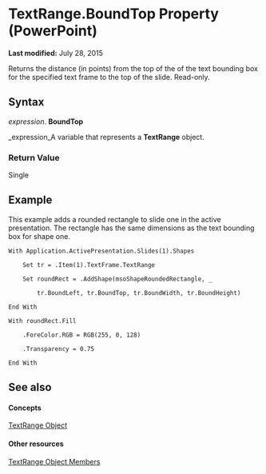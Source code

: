 
# TextRange.BoundTop Property (PowerPoint)

 **Last modified:** July 28, 2015

Returns the distance (in points) from the top of the of the text bounding box for the specified text frame to the top of the slide. Read-only.

## Syntax

 _expression_. **BoundTop**

 _expression_A variable that represents a  **TextRange** object.


### Return Value

Single


## Example

This example adds a rounded rectangle to slide one in the active presentation. The rectangle has the same dimensions as the text bounding box for shape one.


```
With Application.ActivePresentation.Slides(1).Shapes

    Set tr = .Item(1).TextFrame.TextRange

    Set roundRect = .AddShape(msoShapeRoundedRectangle, _

        tr.BoundLeft, tr.BoundTop, tr.BoundWidth, tr.BoundHeight)

End With

With roundRect.Fill

    .ForeColor.RGB = RGB(255, 0, 128)

    .Transparency = 0.75

End With
```


## See also


#### Concepts


 [TextRange Object](7c234107-c423-7ec9-e8bd-a82cc3b345de.md)
#### Other resources


 [TextRange Object Members](cb8dc5ff-34de-3d04-1d56-ed387daaf6b9.md)
